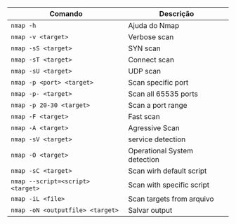 | **Comando** | **Descrição** |
| --------------|-------------------|
| `nmap -h` | Ajuda do Nmap |
| `nmap -v <target>` | Verbose scan |
| `nmap -sS <target>` | SYN scan |
| `nmap -sT <target>` | Connect scan |
| `nmap -sU <target>` | UDP scan |
| `nmap -p <port> <target>` | Scan specific port |
| `nmap -p- <target>` | Scan all 65535 ports  |
| `nmap -p 20-30 <target>` | Scan a port range |
| `nmap -F <target>` | Fast scan |
| `nmap -A <target>` | Agressive Scan  |
| `nmap -sV <target>` | service detection |
| `nmap -O <target>` | Operational System detection |
| `nmap -sC <target>` | Scan wirh default script |
| `nmap --script=<script> <target>` | Scan with specific script  |
| `nmap -iL <file>` | Scan targets from arquivo |
| `nmap -oN <outputfile> <target>` | Salvar output | em um arquivo |


